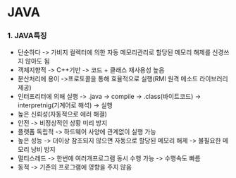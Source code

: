# JAVA

### 1. JAVA특징

- 단순하다 -> 가비지 컬렉터에 의한 자동 메모리관리로 할당된 메모리 해제를 신경쓰지 않아도 됨
- 객체지향적 -> C++기반 -> 코드 + 클래스 재사용성 높음
- 분산처리에 용이 ->프로토콜을 통해 효율적으로 실행(RMI 원격 메소드 라이브러리 제공)
- 인터프리터에 의해 실행 -> .java -> compile -> .class(바이트코드) -> interpretnig(기계어로 해석) -> 실행
- 높은 신뢰성(자동적으로 에러 해결)
- 안전 -> 비정상적인 상황 미리 방지
- 플랫폼 독립적 -> 하드웨어 사양에 관계없이 실행 가능
- 높은 성능 -> 더이상 참조되지 않으면 자동으로 할당된 메모리 해제 -> 불필요한 메모리 낭비 방지
- 멀티스레드 -> 한번에 여러개프로그램 동시 수행 가능 -> 수행속도 빠름
- 동적 -> 기존의 프로그램에 영향을 주지 않음
